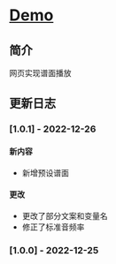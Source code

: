 # <!-- prettier-ignore -->[Demo](https://lchz&#104;3473.github.io/play "Oscillator")

## 简介

网页实现谱面播放

## 更新日志

### [1.0.1] - 2022-12-26

#### 新内容

- 新增预设谱面

#### 更改

- 更改了部分文案和变量名
- 修正了标准音频率

### [1.0.0] - 2022-12-25
